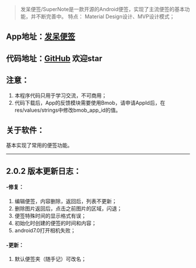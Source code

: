 

> 发呆便签/SuperNote是一款开源的Android便签，实现了主流便签的基本功能，并不断完善中。
> 特点： Material Design设计、MVP设计模式；

## App地址：[发呆便签](http://www.coolapk.com/apk/com.app.fadai.supernote)
## 代码地址：[GitHub](https://github.com/ifadai/SuperNote) 欢迎star

## 注意：
1. 本程序代码只用于学习交流，不可商用；
2. 代码下载后，App的反馈模块需要使用Bmob，请申请AppId后，在res/values/strings中修改bmob_app_id的值。

## 关于软件：

基本实现了常用的便签功能。

---

## 2.0.2 版本更新日志：
#### -修复：
1. 编辑便签，内容删除，返回后，列表不更新；
2. 删除图片返回后，点击之前图片的区域，闪退；
3. 便签特殊时间的显示格式有误；
4. 初始化时创建的便签的时间和内容；
5. android7.0打开相机失败；

#### -更新：
1. 默认便签夹（随手记）可改名；
